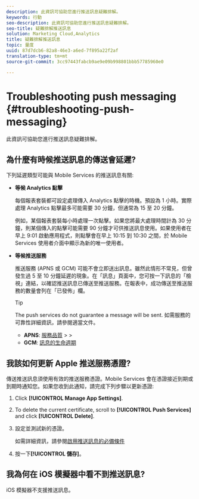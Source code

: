 ```yaml
---
description: 此資訊可協助您進行推送訊息疑難排解。
keywords: 行動
seo-description: 此資訊可協助您進行推送訊息疑難排解。
seo-title: 疑難排解推送訊息
solution: Marketing Cloud,Analytics
title: 疑難排解推送訊息
topic: 量度
uuid: 87d7dcb6-82a8-46e3-a6ed-7f895a22f2af
translation-type: tm+mt
source-git-commit: 3cc97443fabcb9ae9e09b998801bbb57785960e0

---
```



# Troubleshooting push messaging {#troubleshooting-push-messaging}

此資訊可協助您進行推送訊息疑難排解。

## 為什麼有時候推送訊息的傳送會延遲?

下列延遲類型可能與 Mobile Services 的推送訊息有關:

* **等候 Analytics 點擊**

   每個報表套裝都可設定處理傳入 Analytics 點擊的時機。預設為 1 小時。實際處理 Analytics 點擊最多可能需要 30 分鐘，但通常為 15 至 20 分鐘。

   例如，某個報表套裝每小時處理一次點擊。如果您將最大處理時間計為 30 分鐘，則某個傳入的點擊可能需要 90 分鐘才可供推送訊息使用。如果使用者在早上 9:01 啟動應用程式，則點擊會在早上 10:15 到 10:30 之間，於 Mobile Services 使用者介面中顯示為新的唯一使用者。

* **等候推送服務**

   推送服務 (APNS 或 GCM) 可能不會立即送出訊息。雖然此情形不常見，但曾發生過 5 至 10 分鐘延遲的現象。在「訊息」頁面中，您可按一下訊息的「檢視」連結，以確認推送訊息已傳送至推送服務。在報表中，成功傳送至推送服務的數量會列在「已發佈」欄。

   >[!TIP]
   >
   >The push services do not guarantee a message will be sent. 如需服務的可靠性詳細資訊，請參閱適當文件。
   >
   >* **APNS**: [服務品質](https://developer.apple.com/documentation/usernotifications)
      >
      >
   * **GCM**: [訊息的生命週期](https://developers.google.com/cloud-messaging/concept-options)


## 我該如何更新 Apple 推送服務憑證?

傳送推送訊息須使用有效的推送服務憑證。Mobile Services 會在憑證接近到期或到期時通知您。如果您收到此通知，請完成下列步驟以更新憑證:

1. Click **[!UICONTROL Manage App Settings]**.
2. To delete the current certificate, scroll to **[!UICONTROL Push Services]** and click **[!UICONTROL Delete]**.
3. 設定並測試新的憑證。

   如需詳細資訊，請參閱[啟用推送訊息的必備條件](/help/using/c-manage-app-settings/c-mob-confg-app/configure-push-messaging/prerequisites-push-messaging.md)

4. 按一下&#x200B;**[!UICONTROL 儲存]**。

## 我為何在 iOS 模擬器中看不到推送訊息?

iOS 模擬器不支援推送訊息。
